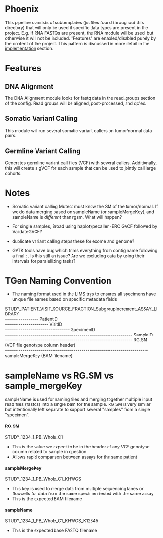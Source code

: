 # Phoenix

This pipeline consists of subtemplates (jst files found throughout this 
directory) that will only be used if specific data types are present in the 
project. E.g. If RNA FASTQs are present, the RNA module will be used, but 
otherwise it will not be included. "Features" are enabled/disabled purely
by the content of the project. This pattern is discussed in more detail in the
[implementation](implementation) section.

# Features

## DNA Alignment

The DNA Alignment module looks for fastq data in the read_groups section of
the config. Read groups will be aligned, post-processed, and qc'ed.

## Somatic Variant Calling

This module will run several somatic variant callers on tumor/normal data pairs.

## Germline Variant Calling

Generates germline variant call files (VCF) with several callers. Additionally,
this will create a gVCF for each sample that can be used to jointly call large
cohorts.


# Notes

- Somatic variant calling Mutect must know the SM of the tumor/normal. If we do data merging
  based on sampleName (or sampleMergeKey), and sampleName is _different_ than rgsm. What will
  happen?

- For single samples, Broad using haplotypecaller -ERC GVCF followed by ValidateGVCF?

- duplicate variant calling steps these for exome and genome?

- GATK tools have bug which trims everything from contig name following a final `:`. Is this still
an issue? Are we excluding data by using their intervals for paralellizing tasks?

# TGen Naming Convention
- The naming format used in the LIMS trys to ensures all specimens have unique file names based on specific metadata fields

STUDY_PATIENT_VISIT_SOURCE_FRACTION_SubgroupIncrement_ASSAY_LIBRARY<br/>
----------------- PatientID<br/>
---------------------- VisitID<br/>
--------------------------------- SpecimenID<br/>
----------------------------------------------------------------- SampleID<br/>
----------------------------------------------------------------- RG.SM (VCF file genotype column header)<br/>
------------------------------------------------------------------------- sampleMergeKey (BAM filename)<br/>

# sampleName vs RG.SM vs sample_mergeKey

sampleName is used for naming files and merging together multiple input read files (fastqs) into 
a single bam for the sample. RG SM is very similar but intentionally left separate to support 
several "samples" from a single "specimen". 
#### RG.SM
STUDY_1234_1_PB_Whole_C1
- This is the value we expect to be in the header of any VCF genotype column related to sample in question
- Allows rapid comparison between assays for the same patient
#### sampleMergeKey
STUDY_1234_1_PB_Whole_C1_KHWGS
- This key is used to merge data from multiple sequencing lanes or flowcells for data from the same specimen tested with the same assay
- This is the expected BAM filename
#### sampleName
STUDY_1234_1_PB_Whole_C1_KHWGS_K12345
- This is the expected base FASTQ filename


